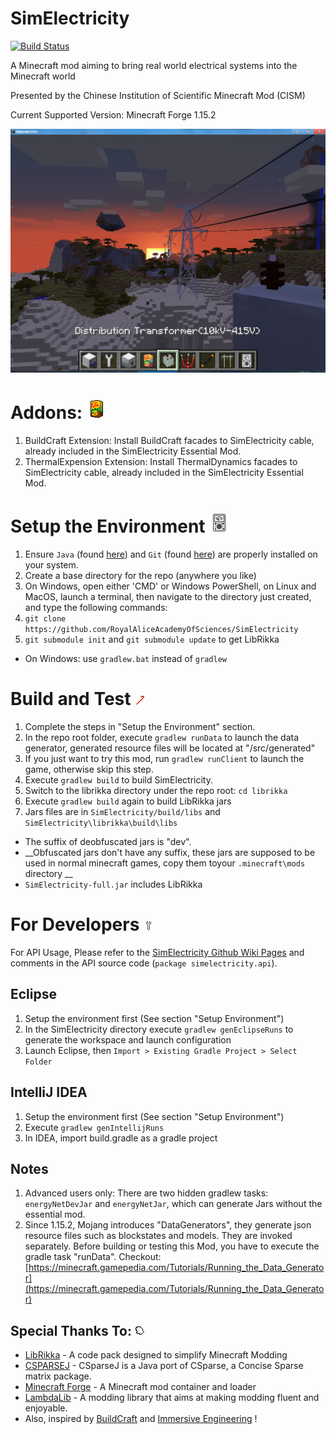 # SimElectricity 

[![Build Status](https://travis-ci.org/RoyalAliceAcademyOfSciences/SimElectricity.svg?branch=master)](https://travis-ci.org/RoyalAliceAcademyOfSciences/SimElectricity)

A Minecraft mod aiming to bring real world electrical systems into the Minecraft world

Presented by the Chinese Institution of Scientific Minecraft Mod (CISM)

Current Supported Version: Minecraft Forge 1.15.2

![Image](/documentation/grid.jpg)

# Addons: ![Image](/src/main/resources/assets/sime_essential/textures/item/futa_lemon_tea.png)
1. BuildCraft Extension:
Install BuildCraft facades to SimElectricity cable, already included in the SimElectricity Essential Mod.
1. ThermalExpension Extension: Install ThermalDynamics facades to SimElectricity cable, already included in the SimElectricity Essential Mod.

# Setup the Environment ![Image](/src/main/resources/assets/sime_essential/textures/item/tool_multimeter.png)
1. Ensure `Java` (found [here](https://www.java.com/en/download/manual.jsp)) and `Git` (found [here](http://git-scm.com/)) are properly installed on your system.
1. Create a base directory for the repo (anywhere you like)
1. On Windows, open either 'CMD' or Windows PowerShell, on Linux and MacOS, 
launch a terminal, then navigate to the directory just created,
and type the following commands:
1. `git clone https://github.com/RoyalAliceAcademyOfSciences/SimElectricity`
1. `git submodule init` and `git submodule update` to get LibRikka
* On Windows: use `gradlew.bat` instead of `gradlew`

# Build and Test ![Image](/src/main/resources/assets/sime_essential/textures/item/tool_crowbar.png)
1. Complete the steps in "Setup the Environment" section.
1. In the repo root folder, execute `gradlew runData` to launch the data generator, generated resource files will be located at "/src/generated"
1. If you just want to try this mod, run `gradlew runClient` to launch the game, otherwise skip this step.
1. Execute `gradlew build` to build SimElectricity.
1. Switch to the librikka directory under the repo root: `cd librikka`
1. Execute `gradlew build` again to build LibRikka jars
1. Jars files are in `SimElectricity/build/libs` and `SimElectricity\librikka\build\libs`
*  The suffix of deobfuscated jars is "dev".
*  __Obfuscated jars don't have any suffix, these jars are supposed to be used in normal minecraft games, copy them toyour `.minecraft\mods` directory __
*  `SimElectricity-full.jar` includes LibRikka

# For Developers ![Image](/src/main/resources/assets/sime_essential/textures/item/tool_wrench.png)
For API Usage, Please refer to the [SimElectricity Github Wiki Pages](https://github.com/RoyalAliceAcademyOfSciences/SimElectricity/wiki)
and comments in the API source code (`package simelectricity.api`).

## Eclipse
1. Setup the environment first (See section "Setup Environment")
1. In the SimElectricity directory execute `gradlew genEclipseRuns` to generate the workspace and launch configuration
1. Launch Eclipse, then `Import > Existing Gradle Project > Select Folder`
## IntelliJ IDEA
1. Setup the environment first (See section "Setup Environment")
1. Execute `gradlew genIntellijRuns`
1. In IDEA, import build.gradle as a gradle project
## Notes
1. Advanced users only: There are two hidden gradlew tasks: `energyNetDevJar` and `energyNetJar`, 
 which can generate Jars without the essential mod.
1. Since 1.15.2, Mojang introduces "DataGenerators", they generate json resource files such as blockstates and models.
They are invoked separately. Before building or testing this Mod, you have to execute the gradle task "runData". 
Checkout: [https://minecraft.gamepedia.com/Tutorials/Running_the_Data_Generator](https://minecraft.gamepedia.com/Tutorials/Running_the_Data_Generator)

## Special Thanks To: ![Image](/src/main/resources/assets/sime_essential/textures/item/tool_glove.png)
* [LibRikka](https://github.com/rikka0w0/librikka) - A code pack designed to simplify Minecraft Modding
* [CSPARSEJ](https://github.com/rwl/CSparseJ) - CSparseJ is a Java port of CSparse, a Concise Sparse matrix package.
* [Minecraft Forge](https://github.com/MinecraftForge/MinecraftForge) - A Minecraft mod container and loader
* [LambdaLib](https://github.com/LambdaInnovation/LambdaLib) - A modding library that aims at making modding fluent and enjoyable.
* Also, inspired by [BuildCraft](https://github.com/BuildCraft/BuildCraft) and
 [Immersive Engineering](https://github.com/BluSunrize/ImmersiveEngineering) !
